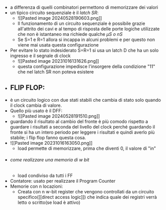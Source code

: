 - a differenza di quelli combinatori permettono di memorizzare dei valori
- un tipico circuito sequenziale è il _latch SR_: 
	- ![[Pasted image 20240528190603.png]]
	- Il funzionamento di un circuito sequenziale è possibile grazie all'attrito dei cavi e al tempo di risposta delle porte logiche utilizzate che non è istantaneo ma richiede qualche $\mu S \ o\  nS$
	- Se S=1 e R=1 allora si incappa in alcuni problemi e per questo non viene mai usata questa configurazione
- Per evitare lo stato indesiderato S=R=1 si usa un latch D che ha un solo ingresso e il segnale di clock
	- ![[Pasted image 20231016131626.png]]
	- questa configurazione impedisce l'insorgere della condizione "11" che nel latch SR non poteva esistere
- ## FLIP FLOP:
- è un circuito logico con due stati stabili che cambia di stato solo quando il clock cambia di valore.
- Quello più usato è il DFF:
	- ![[Pasted image 20240528191510.png]]
- guardando il risultato al cambio del fronte è più comodo rispetto a guardare i risultati a seconda del livello del clock perché guardando il fronte si ha un intero periodo per leggere i risultati e quindi averlo più stabile; i flip flop fanno questa cosa.
- ![[Pasted image 20231016163050.png]]
	- load permette di memorizzare, prima che diventi 0, il valore di "in" 
- ###### come realizzare una memoria di w bit
	- load condiviso da tutti i FF 
- Contatore: usato per realizzare il Program Counter
- Memorie con n locazioni: 
	- Creata con n w-bit register che vengono controllati da un circuito specifico([[direct access logic]]) che indica quale dei registri verrà letto o scritto(se load è attivo)



